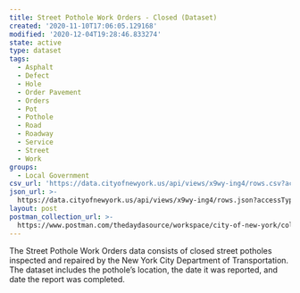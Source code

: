 ```yaml
---
title: Street Pothole Work Orders - Closed (Dataset)
created: '2020-11-10T17:06:05.129168'
modified: '2020-12-04T19:28:46.833274'
state: active
type: dataset
tags:
  - Asphalt
  - Defect
  - Hole
  - Order Pavement
  - Orders
  - Pot
  - Pothole
  - Road
  - Roadway
  - Service
  - Street
  - Work
groups:
  - Local Government
csv_url: 'https://data.cityofnewyork.us/api/views/x9wy-ing4/rows.csv?accessType=DOWNLOAD'
json_url: >-
  https://data.cityofnewyork.us/api/views/x9wy-ing4/rows.json?accessType=DOWNLOAD
layout: post
postman_collection_url: >-
  https://www.postman.com/thedaydasource/workspace/city-of-new-york/collection/15909983-be37b189-8f18-40b9-a689-1947e54a828f
---
```

The Street Pothole Work Orders data consists of closed street potholes inspected and repaired by the New York City Department of Transportation. The dataset includes the pothole’s location, the date it was reported, and date the report was completed.
